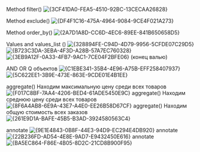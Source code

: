 Method filter() ![{3CF41DA0-FEA5-4510-92BC-13CECAA26828}](https://github.com/user-attachments/assets/0d20d442-3b2d-4698-bbe6-f0d55e93e10e)

Method exclude() ![{DF4F1C16-475A-4964-9084-9CE4F021A273}](https://github.com/user-attachments/assets/490f979c-1a41-4760-8346-3b1174c18ab7)

Method order_by() ![{2A7D1A8D-CC6D-4EC6-89EE-841B650658D5}](https://github.com/user-attachments/assets/0b2555a4-3728-44eb-982e-89979b211cd7)





Values and values_list () ![{328894FE-C94D-4D79-9956-5CFDE07C29D5}](https://github.com/user-attachments/assets/87ba28f8-ee4e-4857-b583-bc2d5b8fe032) 
![{B723C3DA-3EBA-4F3D-A28B-57A7EC760328}](https://github.com/user-attachments/assets/e1f29fcd-8e62-4ae2-92ae-a3d569479b87) 
![{3EB9A12F-0A33-4FB7-9AC1-7CE04F2BFE06}](https://github.com/user-attachments/assets/7c4bb434-4915-4836-8972-c9c451f91d7c)
(конец валью)






AND OR Q объектов ![{C1EBE341-35B4-4E96-A75B-EFF258407937}](https://github.com/user-attachments/assets/2ffb703d-9fb6-41f0-9e24-1e016d8ec0cb) 
![{5C622EE1-3B9E-473E-863E-9CDE01E4B1EE}](https://github.com/user-attachments/assets/6bb51cc3-d0e1-4add-821d-25459bd111d0)


aggregate() Находим максимальную цену среди всех товаров ![{F017C8BF-7AA4-4206-BED4-61ADE5450E9C}](https://github.com/user-attachments/assets/3b622488-057a-4bcc-9913-1d3988ebc7e3)
aggregate() Находим среднюю цену среди всех товаров ![{8F6A4AB8-6E9A-43E7-A4E0-EE26B58D67CF}](https://github.com/user-attachments/assets/82a2ab90-aeb5-473d-827d-a7b66449a821)
aggregate() Находим общую стоимость всех заказов ![{261E9D1A-BAFE-45B5-B3AD-3924580563C4}](https://github.com/user-attachments/assets/cf728a6b-98fa-431a-ac37-41d67656c427)

annotate ![{9E1E4843-0B8F-44E3-94D9-EC294E4DB920}](https://github.com/user-attachments/assets/346660a3-371f-44d1-b198-765e3fcfc50e)
annotate ![{22B236FD-AD54-4E8E-9AD7-E9432450E616}](https://github.com/user-attachments/assets/ed8ba9ba-15a4-434d-b27a-395caf81bdde)
annotate ![{BA5EC864-F86E-4B05-8D2C-21CD8B900F95}](https://github.com/user-attachments/assets/0aae7c68-dd0d-400c-a2f6-44211a5c7d41)

